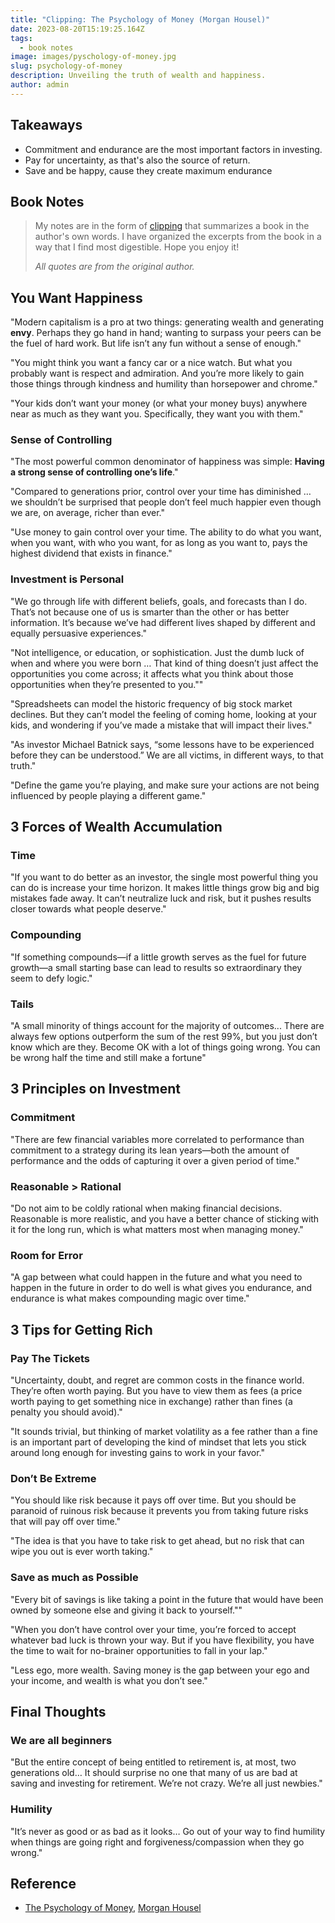 ```yaml
---
title: "Clipping: The Psychology of Money (Morgan Housel)"
date: 2023-08-20T15:19:25.164Z
tags:
  - book notes
image: images/pyschology-of-money.jpg
slug: psychology-of-money
description: Unveiling the truth of wealth and happiness.
author: admin
---
```


## **Takeaways**

- Commitment and endurance are the most important factors in investing.
- Pay for uncertainty, as that's also the source of return.
- Save and be happy, cause they create maximum endurance

## **Book Notes**

> My notes are in the form of [clipping](<https://en.wikipedia.org/wiki/Clipping_(publications)>) that summarizes a book in the author's own words. I have organized the excerpts from the book in a way that I find most digestible. Hope you enjoy it!
>
> _All quotes are from the original author._

## You Want Happiness

"Modern capitalism is a pro at two things: generating wealth and generating **envy**. Perhaps they go hand in hand; wanting to surpass your peers can be the fuel of hard work. But life isn’t any fun without a sense of enough."

"You might think you want a fancy car or a nice watch. But what you probably want is respect and admiration. And you’re more likely to gain those things through kindness and humility than horsepower and chrome."

"Your kids don’t want your money (or what your money buys) anywhere near as much as they want you. Specifically, they want you with them."

### Sense of Controlling

"The most powerful common denominator of happiness was simple: **Having a strong sense of controlling one’s life**."

"Compared to generations prior, control over your time has diminished … we shouldn’t be surprised that people don’t feel much happier even though we are, on average, richer than ever."

"Use money to gain control over your time. The ability to do what you want, when you want, with who you want, for as long as you want to, pays the highest dividend that exists in finance."

### Investment is Personal

"We go through life with different beliefs, goals, and forecasts than I do. That’s not because one of us is smarter than the other or has better information. It’s because we’ve had different lives shaped by different and equally persuasive experiences."

"Not intelligence, or education, or sophistication. Just the dumb luck of when and where you were born … That kind of thing doesn’t just affect the opportunities you come across; it affects what you think about those opportunities when they’re presented to you.""

"Spreadsheets can model the historic frequency of big stock market declines. But they can’t model the feeling of coming home, looking at your kids, and wondering if you’ve made a mistake that will impact their lives."

"As investor Michael Batnick says, “some lessons have to be experienced before they can be understood.” We are all victims, in different ways, to that truth."

"Define the game you’re playing, and make sure your actions are not being influenced by people playing a different game."

## 3 Forces of Wealth Accumulation

### Time

"If you want to do better as an investor, the single most powerful thing you can do is increase your time horizon. It makes little things grow big and big mistakes fade away. It can’t neutralize luck and risk, but it pushes results closer towards what people deserve."

### Compounding

"If something compounds—if a little growth serves as the fuel for future growth—a small starting base can lead to results so extraordinary they seem to defy logic."

### Tails

"A small minority of things account for the majority of outcomes... There are always few options outperform the sum of the rest 99%, but you just don’t know which are they. Become OK with a lot of things going wrong. You can be wrong half the time and still make a fortune"

## 3 Principles on Investment

### Commitment

"There are few financial variables more correlated to performance than commitment to a strategy during its lean years—both the amount of performance and the odds of capturing it over a given period of time."

### Reasonable > Rational

"Do not aim to be coldly rational when making financial decisions. Reasonable is more realistic, and you have a better chance of sticking with it for the long run, which is what matters most when managing money."

### Room for Error

"A gap between what could happen in the future and what you need to happen in the future in order to do well is what gives you endurance, and endurance is what makes compounding magic over time."

## 3 Tips for Getting Rich

### Pay The Tickets

"Uncertainty, doubt, and regret are common costs in the finance world. They’re often worth paying. But you have to view them as fees (a price worth paying to get something nice in exchange) rather than fines (a penalty you should avoid)."

"It sounds trivial, but thinking of market volatility as a fee rather than a fine is an important part of developing the kind of mindset that lets you stick around long enough for investing gains to work in your favor."

### Don’t Be Extreme

"You should like risk because it pays off over time. But you should be paranoid of ruinous risk because it prevents you from taking future risks that will pay off over time."

"The idea is that you have to take risk to get ahead, but no risk that can wipe you out is ever worth taking."

### Save as much as Possible

"Every bit of savings is like taking a point in the future that would have been owned by someone else and giving it back to yourself.""

"When you don’t have control over your time, you’re forced to accept whatever bad luck is thrown your way. But if you have flexibility, you have the time to wait for no-brainer opportunities to fall in your lap."

"Less ego, more wealth. Saving money is the gap between your ego and your income, and wealth is what you don’t see."

## Final Thoughts

### We are all beginners

"But the entire concept of being entitled to retirement is, at most, two generations old… It should surprise no one that many of us are bad at saving and investing for retirement. We’re not crazy. We’re all just newbies."

### Humility

"It’s never as good or as bad as it looks… Go out of your way to find humility when things are going right and forgiveness/compassion when they go wrong."

## **Reference**

- [The Psychology of Money](https://www.morganhousel.com/), [Morgan Housel](https://twitter.com/morganhousel)


